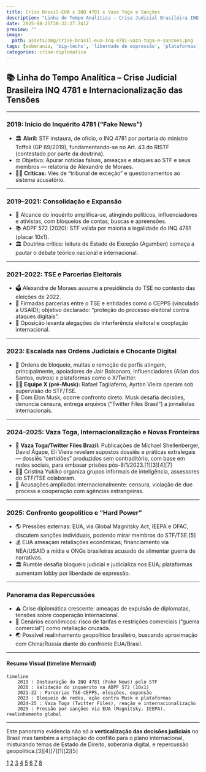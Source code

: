 ```yaml
---
title: Crise Brasil-EUA x INQ 4781 x Vaza Toga e Sanções
description: "Linha do Tempo Analítica – Crise Judicial Brasileira INQ 4781 e Internacionalização das Tensões"
date: 2025-08-25T20:32:27.741Z
preview: ""
image:
  path: assets/img/crise-brasil-eua-inq-4781-vaza-toga-e-sancoes.png
tags: [soberania, 'big-techs', 'liberdade de expressão', 'plataformas', 'secao301']
categories: crise-diplomatica
---
```


## 📚 Linha do Tempo Analítica – Crise Judicial Brasileira INQ 4781 e Internacionalização das Tensões

***

### **2019: Início do Inquérito 4781 (“Fake News”)**
- 🏛️ **Abril:** STF instaura, de ofício, o INQ 4781 por portaria do ministro Toffoli (GP 69/2019), fundamentando-se no Art. 43 do RISTF (contestado por parte da doutrina).
- ⚖️ Objetivo: Apurar notícias falsas, ameaças e ataques ao STF e seus membros — relatoria de Alexandre de Moraes.
- 🧑‍⚖️ **Críticas:** Viés de “tribunal de exceção” e questionamentos ao sistema acusatório.

***

### **2019–2021: Consolidação e Expansão**
- 🔎 Alcance do inquérito amplifica-se, atingindo políticos, influenciadores e ativistas, com bloqueios de contas, buscas e apreensões.
- 📚 ADPF 572 (2020): STF valida por maioria a legalidade do INQ 4781 (placar 10x1).
- 🏛️ Doutrina crítica: leitura de Estado de Exceção (Agamben) começa a pautar o debate teórico nacional e internacional.

***

### **2021–2022: TSE e Parcerias Eleitorais**
- 🗳️ Alexandre de Moraes assume a presidência do TSE no contexto das eleições de 2022.
- 🤝 Firmadas parcerias entre o TSE e entidades como o CEPPS (vinculado à USAID); objetivo declarado: “proteção do processo eleitoral contra ataques digitais”.
- 💬 Oposição levanta alegações de interferência eleitoral e cooptação internacional.

***

### **2023: Escalada nas Ordens Judiciais e Chocante Digital**
- 🚫 Ordens de bloqueio, multas e remoção de perfis atingem, principalmente, apoiadores de Jair Bolsonaro, influenciadores (Allan dos Santos, outros) e plataformas como o X/Twitter.
- 🧑‍💻 **Equipe X (pré-Musk):** Rafael Tagliaferro, Ayrton Vieira operam sob supervisão do STF/TSE.
- 🚀 Com Elon Musk, ocorre confronto direto: Musk desafia decisões, denuncia censura, entrega arquivos (“Twitter Files Brasil”) a jornalistas internacionais.

***

### **2024–2025: Vaza Toga, Internacionalização e Novas Fronteiras**
- 📰 **Vaza Toga/Twitter Files Brazil:** Publicações de Michael Shellenberger, David Ágape, Eli Vieira revelam supostos dossiês e práticas extralegais — dossiês “certidões” produzidos sem contraditório, com base em redes sociais, para embasar prisões pós-8/1/2023.[1][3][4][7]
- 👩‍💼 Cristina Yukiko organiza grupos informais de inteligência, assessores do STF/TSE colaboram.
- 📣 Acusações ampliadas internacionalmente: censura, violação de due process e cooperação com agências estrangeiras.

***

### **2025: Confronto geopolítico e “Hard Power”**
- 🌎 Pressões externas: EUA, via Global Magnitsky Act, IEEPA e OFAC, discutem sanções individuais, podendo mirar membros do STF/TSE.[5]
- 💰 EUA ameaçam retaliações econômicas; financiamento via NEA/USAID a mídia e ONGs brasileiras acusado de alimentar guerra de narrativas.
- 🏛️ Rumble desafia bloqueio judicial e judicializa nos EUA; plataformas aumentam lobby por liberdade de expressão.

***

### **Panorama das Repercussões**
- ⚠️ Crise diplomática crescente: ameaças de expulsão de diplomatas, tensões sobre cooperação internacional.
- 💼 Cenários econômicos: risco de tarifas e restrições comerciais (“guerra comercial”) como retaliação cruzada.
- 🌏 Possível realinhamento geopolítico brasileiro, buscando aproximação com China/Rússia diante do confronto EUA/Brasil.

***

#### **Resumo Visual (timeline Mermaid)**

```mermaid
timeline
    2019 : Instauração do INQ 4781 (Fake News) pelo STF
    2020 : Validação do inquérito na ADPF 572 (10x1)
    2021-22 : Parcerias TSE-CEPPS, eleições, expansão
    2023 : Bloqueio de redes, ação contra Musk e plataformas
    2024-25 : Vaza Toga (Twitter Files), reação e internacionalização
    2025 : Pressão por sanções via EUA (Magnitsky, IEEPA), realinhamento global
```

***

Este panorama evidencia não só a **verticalização das decisões judiciais** no Brasil mas também a ampliação do conflito para o plano internacional, misturando temas de Estado de Direito, soberania digital, e repercussão geopolítica.[3][4][7][1][2][5]

[1](https://www.gazetadopovo.com.br/republica/mensagens-vazadas-justica-paralela-moraes-8-janeiro/)
[2](https://www.gazetadopovo.com.br/republica/tse-fez-dossies-sobre-presos-do-8-1-com-postagens-antigas-e-de-teor-politico/)
[3](https://static.poder360.com.br/2025/08/relatorio-civilization-works-alexandre-de-moraes-6.ago_.2025.pdf)
[4](https://novo.org.br/noticias/vaza-toga-alexandre-de-moraes-ilegalmente-posts-prender-8-1/)
[5](https://checamos.afp.com/doc.afp.com.69GQ366)
[6](https://www.intercept.com.br/2024/08/15/vazamento-alexandre-de-moraes-vaza-jato/)
[7](https://www.youtube.com/watch?v=xPk1Uge1IPo)
[8](https://www.instagram.com/p/DM8mWxay1jv/)
